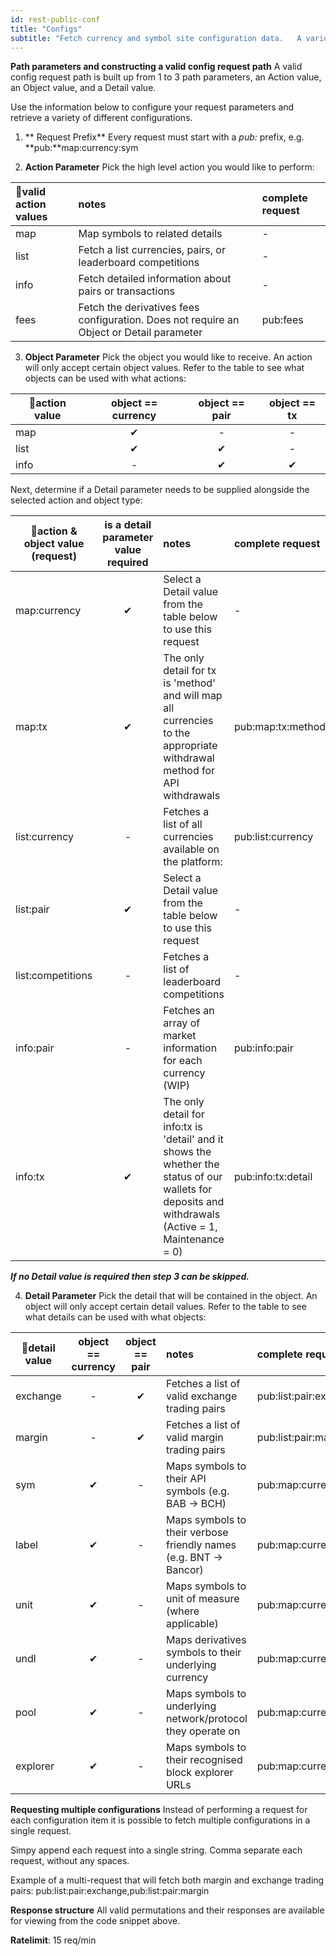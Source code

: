 ```yaml
---
id: rest-public-conf
title: "Configs"
subtitle: "Fetch currency and symbol site configuration data.   A variety of types of config data can be fetched by constructing a path with an Action, Object, and conditionally a Detail value.   Multiple sets of parameters may be passed, in a single request, to fetch multiple parts of the sites currency and symbol configuration data."
---
```


**Path parameters and constructing a valid config request path**
A valid config request path is built up from 1 to 3 path parameters, an Action value, an Object value, and a Detail value.

Use the information below to configure your request parameters and retrieve a variety of different configurations.

1. ** Request Prefix**
Every request must start with a _pub:_ prefix, e.g. **pub:**map:currency:sym

2. **Action Parameter**
Pick the high level action you would like to perform:

|🔽valid action values| notes | complete request
|:--|:--|:--|
| map | Map symbols to related details| -
| list | Fetch a list currencies, pairs, or leaderboard competitions| -
| info | Fetch detailed information about pairs or transactions| -
| fees | Fetch the derivatives fees configuration. Does not require an Object or Detail parameter| pub:fees

3. **Object Parameter**
Pick the object you would like to receive.
An action will only accept certain object values.
Refer to the table to see what objects can be used with what actions:

🔽action value|object == currency  |object == pair |object == tx
|--|:--:|:--:|:--:|
|map	|✔ |- | -|
|list	        |✔ |✔| -|
|info	        |-  |✔ |✔|

Next, determine if a Detail parameter needs to be supplied alongside the selected action and object type:

🔽action & object value (request) |is a detail parameter value required|notes|complete request
|--|:--:|:--|:--|
|map:currency	|✔ | Select a Detail value from the table below to use this request| -
|map:tx	|✔ | The only detail for tx is 'method' and will map all currencies to the appropriate withdrawal method for API withdrawals| pub:map:tx:method
|list:currency	|-  | Fetches a list of all currencies available on the platform: | pub:list:currency
|list:pair	        |✔ | Select a Detail value from the table below to use this request| -
|list:competitions	        |- | Fetches a list of leaderboard competitions| -
|info:pair	        |-  |  Fetches an array of market information for each currency (WIP) | pub:info:pair
|info:tx	        |✔|  The only detail for info:tx is 'detail' and it shows the whether the status of our wallets for deposits and withdrawals (Active = 1, Maintenance = 0) | pub:info:tx:detail

***If no Detail value is required then step 3 can be skipped.***

4. **Detail Parameter**
Pick the detail that will be contained in the object.
An object will only accept certain detail values.
Refer to the table to see what details can be used with what objects:

🔽detail value | object == currency | object == pair | notes | complete request
|--|:--:|:--:|:--|:--|
|exchange	|-  |✔ | Fetches a list of valid exchange trading pairs |pub:list:pair:exchange
|margin		|-  |✔ | Fetches a list of valid margin trading pairs |pub:list:pair:margin
|sym		|✔  |- | Maps symbols to their API symbols (e.g. BAB -> BCH) | pub:map:currency:sym
|label		|✔  |- | Maps symbols to their verbose friendly names (e.g. BNT -> Bancor) | pub:map:currency:label
|unit		        |✔  |- | Maps symbols to unit of measure (where applicable) | pub:map:currency:unit
|undl		|✔  |- | Maps derivatives symbols to their underlying currency | pub:map:currency:undl
|pool		|✔  |- | Maps symbols to underlying network/protocol they operate on | pub:map:curreny:pool
|explorer	        |✔  |- | Maps symbols to their recognised block explorer URLs | pub:map:currency:explorer


**Requesting multiple configurations**
Instead of performing a request for each configuration item it is possible to fetch multiple configurations in a single request.

Simpy append each request into a single string.
Comma separate each request, without any spaces.

Example of a multi-request that will fetch both margin and exchange trading pairs:
pub:list:pair:exchange,pub:list:pair:margin

**Response structure**
All valid permutations and their responses are available for viewing from the code snippet above.

**Ratelimit**: 15 req/min
